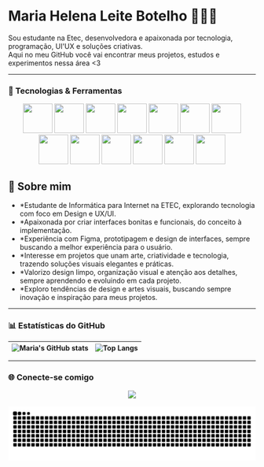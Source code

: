 ## <h1>Maria Helena Leite Botelho 👨🏽‍💻 </h1>

Sou estudante na Etec, desenvolvedora e apaixonada por tecnologia, programação, UI'UX e soluções criativas.  
Aqui no meu GitHub você vai encontrar meus projetos, estudos e experimentos nessa área <3

---

### 🚀 Tecnologias & Ferramentas

<p align="center">
    <img src="https://cdn.jsdelivr.net/gh/devicons/devicon/icons/nodejs/nodejs-original.svg" width="60" height="60"/>
  <img src="https://cdn.jsdelivr.net/gh/devicons/devicon/icons/javascript/javascript-original.svg" width="60" height="60"/>
  <img src="https://cdn.jsdelivr.net/gh/devicons/devicon/icons/html5/html5-original.svg" width="60" height="60"/>
  <img src="https://cdn.jsdelivr.net/gh/devicons/devicon/icons/css3/css3-original.svg" width="60" height="60"/>
  <img src="https://cdn.jsdelivr.net/gh/devicons/devicon/icons/mysql/mysql-original.svg" width="60" height="60"/>
    <img src="https://cdn.jsdelivr.net/gh/devicons/devicon/icons/php/php-original.svg" width="60" height="60"/>
    <img src="https://cdn.jsdelivr.net/gh/devicons/devicon/icons/java/java-original.svg" width="60" height="60"/>
    <img src="https://cdn.jsdelivr.net/gh/devicons/devicon/icons/python/python-original.svg" width="60" height="60"/>
    <img src="https://cdn.jsdelivr.net/gh/devicons/devicon/icons/typescript/typescript-original.svg" width="60" height="60"/>
    <img src="https://cdn.jsdelivr.net/gh/devicons/devicon/icons/mysql/mysql-original.svg" width="60" height="60"/>
    <img src="https://cdn.jsdelivr.net/gh/devicons/devicon/icons/docker/docker-original.svg" width="60" height="60"/>
    <img src="https://cdn.jsdelivr.net/gh/devicons/devicon/icons/git/git-original.svg" width="60" height="60"/>
    <img src="https://cdn.jsdelivr.net/gh/devicons/devicon/icons/github/github-original.svg" width="60" height="60"/>
</p>



## 🔎 Sobre mim  

- *Estudante de Informática para Internet na ETEC, explorando tecnologia com foco em Design e UX/UI. 
- *Apaixonada por criar interfaces bonitas e funcionais, do conceito à implementação.
- *Experiência com Figma, prototipagem e design de interfaces, sempre buscando a melhor experiência para o usuário.
- *Interesse em projetos que unam arte, criatividade e tecnologia, trazendo soluções visuais elegantes e práticas.
- *Valorizo design limpo, organização visual e atenção aos detalhes, sempre aprendendo e evoluindo em cada projeto. 
- *Exploro tendências de design e artes visuais, buscando sempre inovação e inspiração para meus projetos.

---

### 📊 Estatísticas do GitHub

| ![Maria's GitHub stats](https://github-readme-stats.vercel.app/api?username=Mari2315&show_icons=true&theme=radical) | ![Top Langs](https://github-readme-stats.vercel.app/api/top-langs/?username=Mari2315&layout=compact&theme=radical) |
| --- | --- |

---

### 🌐 Conecte-se comigo
<p align="center">
  <a href="https://www.linkedin.com/in/maria-helena-lb-front-end/" target="_blank">
    <img src="https://img.shields.io/badge/-LinkedIn-%230077B5?style=for-the-badge&logo=linkedin&logoColor=white"/>
</p>
<picture>
  <source media="(prefers-color-scheme: dark)" srcset="https://raw.githubusercontent.com/Mari2315/Mari2315/output/github-contribution-grid-snake-dark.svg">
  <source media="(prefers-color-scheme: light)" srcset="https://raw.githubusercontent.com/Mari2315/Mari2315/output/github-contribution-grid-snake.svg">
  <img alt="github contribution grid snake animation" src="https://raw.githubusercontent.com/Mari2315/Mari2315/output/github-contribution-grid-snake.svg">
</picture>

